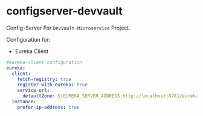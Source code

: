 # configserver-devvault
Config-Server For `DevVault-Microservice` Project.

Configuration for:
- Eureka Client

```yaml
#eureka-client configuration
eureka:
  client:
    fetch-registry: true
    register-with-eureka: true
    service-url:
      defaultZone: ${EUREKA_SERVER_ADDRESS:http://localhost:8761/eureka}
  instance:
    prefer-ip-address: true
```
